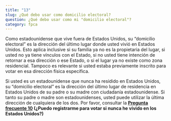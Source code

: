 ```yaml
---
title: "13"
slug: ¿Qué debo usar como domicilio electoral?
question: ¿Qué debo usar como mi "domicilio electoral"?
category: fpca
---
```

Como estadounidense que vive fuera de Estados Unidos, su “domicilio electoral” es la dirección del último lugar donde usted vivió en Estados Unidos. Esto aplica inclusive si su familia ya no es la propietaria del lugar, si usted no ya tiene vínculos con el Estado, si no usted tiene intención de retornar a esa dirección o ese Estado, o si el lugar ya no existe como zona residencial. Tampoco es relevante si usted estaba previamente inscrito para votar en esa dirección física específica. 

Si usted es un estadounidense que nunca ha residido en Estados Unidos, su “domicilio electoral” es la dirección del último lugar de residencia en Estados Unidos de su padre o su madre con ciudadanía estadounidense. Si tanto su padre o madre son estadounidenses, usted puede utilizar la última dirección de cualquiera de los dos. Por favor, consultar la **[Pregunta frecuente 10](/es/faqs/10) (¿Puedo registrarme para votar si nunca he vivido en los Estados Unidos?)**

